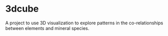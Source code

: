 # 3dcube
A project to use 3D visualization to explore patterns in the co-relationships between elements and mineral species.
